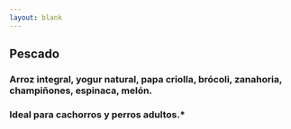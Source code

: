 ```yaml
---
layout: blank
---
```

<turbo-frame id="the_pit">
  <div style="background-image: url('../../assets/img/escarapelas/escarapela_pescado_ruidosa.png')"
  class="bg-cover animate-fade-in-down">
    <div class="escarapela border-mostaza-300">
      <h2 class="text-4xl">Pescado</h2>
      <h3 class="py-2 mx-8 text-xl font-bold text-center">
        Arroz integral, yogur natural, papa criolla, brócoli, zanahoria, champiñones, espinaca, melón.
      </h3>
      <h3 class="mx-8 text-xl">Ideal para cachorros y perros adultos.*</h3>
    </div>
  </div>
</turbo-frame>

